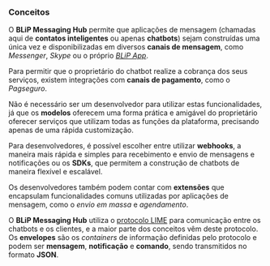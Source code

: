 ### Conceitos

O **BLiP Messaging Hub** permite que aplicações de mensagem (chamadas aqui de **contatos inteligentes** ou apenas **chatbots**) sejam construídas uma única vez e disponibilizadas em diversos **canais de mensagem**, como *Messenger*, *Skype* ou o próprio [*BLiP App*](https://play.google.com/store/apps/details?id=net.take.omni).

Para permitir que o proprietário do chatbot realize a cobrança dos seus serviços, existem integrações com **canais de pagamento**, como o *Pagseguro*.

Não é necessário ser um desenvolvedor para utilizar estas funcionalidades, já que os **modelos** oferecem uma forma prática e amigável do proprietário oferecer serviços que utilizam todas as funções da plataforma, precisando apenas de uma rápida customização.

Para desenvolvedores, é possível escolher entre utilizar **webhooks**, a maneira mais rápida e simples para recebimento e envio de mensagens e notificações ou os **SDKs**, que permitem a construção de chatbots de maneira flexível e escalável.

Os desenvolvedores também podem contar com **extensões** que encapsulam funcionalidades comuns utilizadas por aplicações de mensagem, como o *envio em massa* e *agendamento*.

O **BLiP Messaging Hub** utiliza o [protocolo LIME](http://limeprotocol.org) para comunicação entre os chatbots e os clientes, e a maior parte dos conceitos vêm deste protocolo. Os **envelopes** são os *containers* de informação definidas pelo protocolo e podem ser **mensagem**, **notificação** e **comando**, sendo transmitidos no formato **JSON**.
